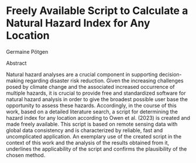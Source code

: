 # Freely Available Script to Calculate a Natural Hazard Index for Any Location
Germaine Pötgen

Abstract

Natural hazard analyses are a crucial component in supporting decision-making regarding disaster risk reduction. Given the increasing challenges posed by climate change and the associated increased occurrence of multiple hazards, it is crucial to provide free and standardized software for natural hazard analysis in order to give the broadest possible user base the opportunity to assess these hazards. Accordingly, in the course of this work, based on a detailed literature search, a script for determining the hazard index for any location according to Owen et al. (2023) is created and made freely available. This script is based on remote sensing data with global data consistency and is characterized by reliable, fast and uncomplicated application. An exemplary use of the created script in the context of this work and the analysis of the results obtained from it, underlines the applicability of the script and confirms the plausibility of the chosen method.
